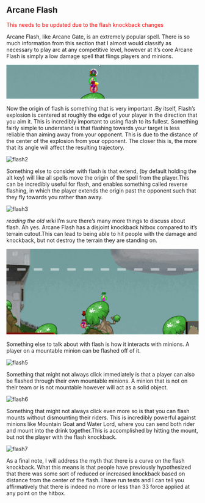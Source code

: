 ## Arcane Flash

<span style="color:red">This needs to be updated due to the flash knockback changes</span>

Arcane Flash, like Arcane Gate, is an extremely popular spell. There is so much information from this section that I almost would classify as necessary to play arc at any competitive level, however at it’s core Arcane Flash is simply a low damage spell that flings players and minions.

![flash1](https://raw.githubusercontent.com/1IlIl/wikidata/main/arcane/gifs/flash1.gif)

Now the origin of flash is something that is very important .By itself, Flash’s explosion is centered at roughly the edge of your player in the direction  that you aim it. This is incredibly important to using flash to its fullest. Something fairly simple to understand is that flashing towards your target is less reliable than aiming away from your opponent. This is due to the distance of the center of the explosion from your opponent. The closer this is, the more that its angle will affect the resulting trajectory.

![flash2](https://raw.githubusercontent.com/1IlIl/wikidata/main/arcane/gifs/flash2.gif)

Something else to consider with flash is that extend, (by default holding the alt key) will like all spells move the origin of the spell from the player.This can be incredibly useful for flash, and enables something called reverse flashing, in which the player extends the origin past the opponent such that they fly towards you rather than away.

![flash3](https://raw.githubusercontent.com/1IlIl/wikidata/main/arcane/gifs/flash3.gif)

*reading the old wiki* I’m sure there’s many more things to discuss about flash. Ah yes. Arcane Flash has a disjoint knockback hitbox compared to it’s terrain cutout.This can lead to being able to hit people with the damage and knockback, but not destroy the terrain they are standing on.

![flash4](https://raw.githubusercontent.com/1IlIl/wikidata/main/arcane/gifs/flash4.gif)

Something else to talk about with flash is how it interacts with minions. A player on a mountable minion can be flashed off of it.

![flash5](https://raw.githubusercontent.com/1IlIl/wikidata/main/arcane/gifs/flash5.gif)

Something that might not always click immediately is that a player can also be flashed through their own mountable minions. A minion that is not on their team or is not mountable however will act as a solid object.

![flash6](https://raw.githubusercontent.com/1IlIl/wikidata/main/arcane/gifs/flash6.gif)

Something that might not always click even more so is that you can flash mounts without dismounting their riders. This is incredibly powerful against minions like Mountain Goat and Water Lord, where you can send both rider and mount into the drink together.This is accomplished by hitting the mount, but not the player with the flash knockback.

![flash7](https://raw.githubusercontent.com/1IlIl/wikidata/main/arcane/gifs/flash7.gif)

As a final note, I will address the myth that there is a curve on the flash knockback. What this means is that people have previously hypothesized that there was some sort of reduced or increased knockback based on distance from the center of the flash. I have run tests and I can tell you affirmatively that there is indeed no more or less than 33 force applied at any point on the hitbox.

